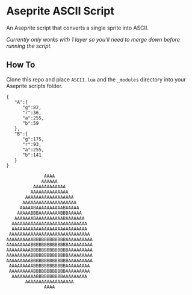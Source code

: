 # Aseprite ASCII Script
An Aseprite script that converts a single sprite into ASCII.

*Currently only works with 1 layer so you'll need to merge down before running the script.*

## How To

Clone this repo and place `ASCII.lua` and the `_modules` directory into your Aseprite scripts folder.

```
{
   "A":{
      "g":82,
      "r":36,
      "a":255,
      "b":59
   },
   "B":{
      "g":175,
      "r":93,
      "a":255,
      "b":141
   }
}
```

```
              AAAA              
             AAAAAA             
          AAAAAAAAAAAA          
         AAAAAAAAAAAAAA         
       AAAAAAAAAAAAAAAAAA       
      AAAAAAAAAAAAAAAAAAAA      
     AAAAABAAAAAAAAAABAAAAA     
    AAAAABBBAAAAAAAABBBAAAAA    
   AAAAAAABAAAAAAAAAABAAAAAAA   
  AAAAAAAAAAAAAAAAAAAAAAAAAAAA  
  AAAAAAAAAAAAAAAAAAAAAAAAAAAA  
 AAAAAAAAAAAAAAAAAAAAAAAAAAAAAA 
AAAAAAAAAABBBBBBBBBBBBAAAAAAAAAA
AAAAAAAAABBBBBBBBBBBBBBAAAAAAAAA
AAAAAAAAABBBBBBBBBBBBBBAAAAAAAAA
AAAAAAAAABBBBBBBBBBBBBBAAAAAAAAA
AAAAAAAAABBBBBBBBBBBBBBAAAAAAAAA
 AAAAAAAAABBBBBBBBBBBBAAAAAAAAA 
 AAAAAAAAABBBBBBBBBBBBAAAAAAAAA 
  AAAAAAAAABBBBBBBBBBAAAAAAAAA  
       AAAAAAAAAAAAAAAAAA       
              AAAA              

```